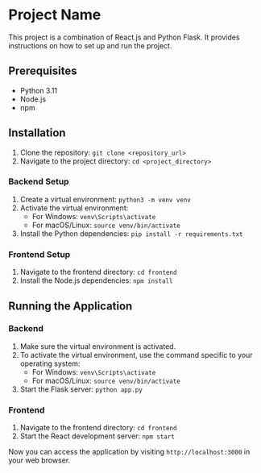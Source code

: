 # Project Name

This project is a combination of React.js and Python Flask. It provides instructions on how to set up and run the project.

## Prerequisites

- Python 3.11
- Node.js
- npm

## Installation

1. Clone the repository: `git clone <repository_url>`
2. Navigate to the project directory: `cd <project_directory>`

### Backend Setup

1. Create a virtual environment: `python3 -m venv venv`
2. Activate the virtual environment:
    - For Windows: `venv\Scripts\activate`
    - For macOS/Linux: `source venv/bin/activate`
3. Install the Python dependencies: `pip install -r requirements.txt`

### Frontend Setup

1. Navigate to the frontend directory: `cd frontend`
2. Install the Node.js dependencies: `npm install`

## Running the Application

### Backend

1. Make sure the virtual environment is activated.
2. To activate the virtual environment, use the command specific to your operating system:
    - For Windows: `venv\Scripts\activate`
    - For macOS/Linux: `source venv/bin/activate`
3. Start the Flask server: `python app.py`

### Frontend

1. Navigate to the frontend directory: `cd frontend`
2. Start the React development server: `npm start`

Now you can access the application by visiting `http://localhost:3000` in your web browser.